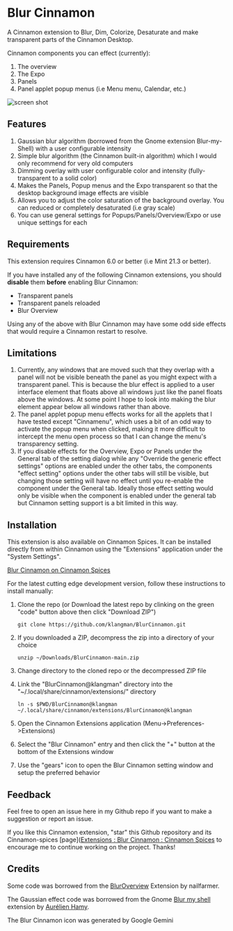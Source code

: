 # Blur Cinnamon

A Cinnamon extension to Blur, Dim, Colorize, Desaturate and make transparent parts of the Cinnamon Desktop.

Cinnamon components you can effect (currently):

1. The overview
2. The Expo
3. Panels
4. Panel applet popup menus (i.e Menu menu, Calendar, etc.)
   
   

![screen shot](BlurCinnamon@klangman/screenshot.png)

## Features

1. Gaussian blur algorithm (borrowed from the Gnome extension Blur-my-Shell) with a user configurable intensity
2. Simple blur algorithm (the Cinnamon built-in algorithm) which I would only recommend for very old computers
3. Dimming overlay with user configurable color and intensity (fully-transparent to a solid color)
4. Makes the Panels, Popup menus and the Expo transparent so that the desktop background image effects are visible
5. Allows you to adjust the color saturation of the background overlay. You can reduced or completely desaturated (i.e gray scale)
6. You can use general settings for Popups/Panels/Overview/Expo or use unique settings for each

## Requirements

This extension requires Cinnamon 6.0 or better (i.e Mint 21.3 or better).

If you have installed any of the following Cinnamon extensions, you should **disable** them **before** enabling Blur Cinnamon:

- Transparent panels
- Transparent panels reloaded
- Blur Overview

Using any of the above with Blur Cinnamon may have some odd side effects that would require a Cinnamon restart to resolve.

## Limitations

1. Currently, any windows that are moved such that they overlap with a panel will not be visible beneath the panel as you might expect with a transparent panel. This is because the blur effect is applied to a user interface element that floats above all windows just like the panel floats above the windows. At some point I hope to look into making the blur element appear below all windows rather than above.
2. The panel applet popup menu effects works for all the applets that I have tested except "Cinnamenu", which uses a bit of an odd way to activate the popup menu when clicked, making it more difficult to intercept the menu open process so that I can change the menu's transparency setting.
3. If you disable effects for the Overview, Expo or Panels under the General tab of the setting dialog while any "Override the generic effect settings" options are enabled under the other tabs, the components "effect setting" options under the other tabs will still be visible, but changing those setting will have no effect until you re-enable the component under the General tab. Ideally those effect setting would only be visible when the component is enabled under the general tab but Cinnamon setting support is a bit limited in this way.

## Installation

This extension is also available on Cinnamon Spices. It can be installed directly from within Cinnamon using the "Extensions" application under the "System Settings".

[Blur Cinnamon on Cinnamon Spices](https://cinnamon-spices.linuxmint.com/extensions/view/104)

For the latest cutting edge development version, follow these instructions to install manually:

1. Clone the repo (or Download the latest repo by clinking on the green "code" button above then click "Download ZIP")
   
   ```
   git clone https://github.com/klangman/BlurCinnamon.git
   ```

2. If you downloaded a ZIP, decompress the zip into a directory of your choice
   
   ```
   unzip ~/Downloads/BlurCinnamon-main.zip
   ```

3. Change directory to the cloned repo or the decompressed ZIP file

4. Link the "BlurCinnamon@klangman" directory into the "~/.local/share/cinnamon/extensions/" directory
   
   ```
   ln -s $PWD/BlurCinnamon@klangman ~/.local/share/cinnamon/extensions/BlurCinnamon@klangman
   ```

5. Open the Cinnamon Extensions application (Menu->Preferences->Extensions)

6. Select the "Blur Cinnamon" entry and then click the "+" button at the bottom of the Extensions window

7. Use the "gears" icon to open the Blur Cinnamon setting window and setup the preferred behavior

## Feedback

Feel free to open an issue here in my Github repo if you want to make a suggestion or report an issue.

If you like this Cinnamon extension, "star" this Github repository and its Cinnamon-spices [page]([Extensions : Blur Cinnamon : Cinnamon Spices](https://cinnamon-spices.linuxmint.com/extensions/view/104) to encourage me to continue working on the project. Thanks!

## Credits

Some code was borrowed from the [BlurOverview](https://cinnamon-spices.linuxmint.com/extensions/view/72) Extension by nailfarmer.

The Gaussian effect code was borrowed from the Gnome [Blur my shell](https://github.com/aunetx/blur-my-shell) extension by [Aurélien Hamy](https://github.com/aunetx).

The Blur Cinnamon icon was generated by Google Gemini

